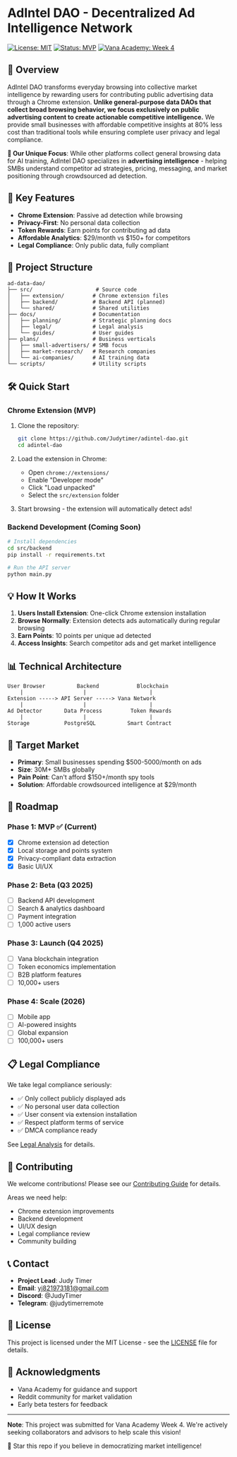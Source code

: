 # AdIntel DAO - Decentralized Ad Intelligence Network

[![License: MIT](https://img.shields.io/badge/License-MIT-yellow.svg)](https://opensource.org/licenses/MIT)
[![Status: MVP](https://img.shields.io/badge/Status-MVP-blue.svg)]()
[![Vana Academy: Week 4](https://img.shields.io/badge/Vana%20Academy-Week%204-purple.svg)]()

## 🚀 Overview

AdIntel DAO transforms everyday browsing into collective market intelligence by rewarding users for contributing public advertising data through a Chrome extension. **Unlike general-purpose data DAOs that collect broad browsing behavior, we focus exclusively on public advertising content to create actionable competitive intelligence.** We provide small businesses with affordable competitive insights at 80% less cost than traditional tools while ensuring complete user privacy and legal compliance.

**🎯 Our Unique Focus**: While other platforms collect general browsing data for AI training, AdIntel DAO specializes in **advertising intelligence** - helping SMBs understand competitor ad strategies, pricing, messaging, and market positioning through crowdsourced ad detection.

## 🎯 Key Features

- **Chrome Extension**: Passive ad detection while browsing
- **Privacy-First**: No personal data collection
- **Token Rewards**: Earn points for contributing ad data
- **Affordable Analytics**: $29/month vs $150+ for competitors
- **Legal Compliance**: Only public data, fully compliant

## 📂 Project Structure

```
ad-data-dao/
├── src/                    # Source code
│   ├── extension/         # Chrome extension files
│   ├── backend/           # Backend API (planned)
│   └── shared/            # Shared utilities
├── docs/                  # Documentation
│   ├── planning/          # Strategic planning docs
│   ├── legal/             # Legal analysis
│   └── guides/            # User guides
├── plans/                 # Business verticals
│   ├── small-advertisers/ # SMB focus
│   ├── market-research/   # Research companies
│   └── ai-companies/      # AI training data
└── scripts/               # Utility scripts
```

## 🛠️ Quick Start

### Chrome Extension (MVP)

1. Clone the repository:
   ```bash
   git clone https://github.com/Judytimer/adintel-dao.git
   cd adintel-dao
   ```

2. Load the extension in Chrome:
   - Open `chrome://extensions/`
   - Enable "Developer mode"
   - Click "Load unpacked"
   - Select the `src/extension` folder

3. Start browsing - the extension will automatically detect ads!

### Backend Development (Coming Soon)

```bash
# Install dependencies
cd src/backend
pip install -r requirements.txt

# Run the API server
python main.py
```

## 💡 How It Works

1. **Users Install Extension**: One-click Chrome extension installation
2. **Browse Normally**: Extension detects ads automatically during regular browsing
3. **Earn Points**: 10 points per unique ad detected
4. **Access Insights**: Search competitor ads and get market intelligence

## 📊 Technical Architecture

```
User Browser          Backend            Blockchain
    |                   |                    |
Extension -----> API Server -----> Vana Network
    |                   |                    |
Ad Detector       Data Process         Token Rewards
    |                   |                    |
Storage           PostgreSQL          Smart Contract
```

## 🎯 Target Market

- **Primary**: Small businesses spending $500-5000/month on ads
- **Size**: 30M+ SMBs globally
- **Pain Point**: Can't afford $150+/month spy tools
- **Solution**: Affordable crowdsourced intelligence at $29/month

## 🚦 Roadmap

### Phase 1: MVP ✅ (Current)
- [x] Chrome extension ad detection
- [x] Local storage and points system
- [x] Privacy-compliant data extraction
- [x] Basic UI/UX

### Phase 2: Beta (Q3 2025)
- [ ] Backend API development
- [ ] Search & analytics dashboard
- [ ] Payment integration
- [ ] 1,000 active users

### Phase 3: Launch (Q4 2025)
- [ ] Vana blockchain integration
- [ ] Token economics implementation
- [ ] B2B platform features
- [ ] 10,000+ users

### Phase 4: Scale (2026)
- [ ] Mobile app
- [ ] AI-powered insights
- [ ] Global expansion
- [ ] 100,000+ users

## 📋 Legal Compliance

We take legal compliance seriously:

- ✅ Only collect publicly displayed ads
- ✅ No personal user data collection
- ✅ User consent via extension installation
- ✅ Respect platform terms of service
- ✅ DMCA compliance ready

See [Legal Analysis](docs/legal/legal_analysis_mvp.md) for details.

## 🤝 Contributing

We welcome contributions! Please see our [Contributing Guide](CONTRIBUTING.md) for details.

Areas we need help:
- Chrome extension improvements
- Backend development
- UI/UX design
- Legal compliance review
- Community building

## 📞 Contact

- **Project Lead**: Judy Timer
- **Email**: yj821973181@gmail.com
- **Discord**: @JudyTimer
- **Telegram**: @judytimerremote

## 📄 License

This project is licensed under the MIT License - see the [LICENSE](LICENSE) file for details.

## 🙏 Acknowledgments

- Vana Academy for guidance and support
- Reddit community for market validation
- Early beta testers for feedback

---

**Note**: This project was submitted for Vana Academy Week 4. We're actively seeking collaborators and advisors to help scale this vision!

🌟 Star this repo if you believe in democratizing market intelligence!